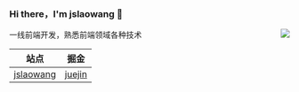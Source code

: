 ### Hi there，I'm jslaowang 👋

<img align="right" src="https://github-readme-stats.vercel.app/api?username=jslaowang&show_icons=true&hide_border=true&theme=react" />

一线前端开发，熟悉前端领域各种技术

|  站点   | 掘金  |
|  ----  | ----  |
| [jslaowang](https://jslaowang.com) | [juejin](https://juejin.im/user/571401777450744)|

